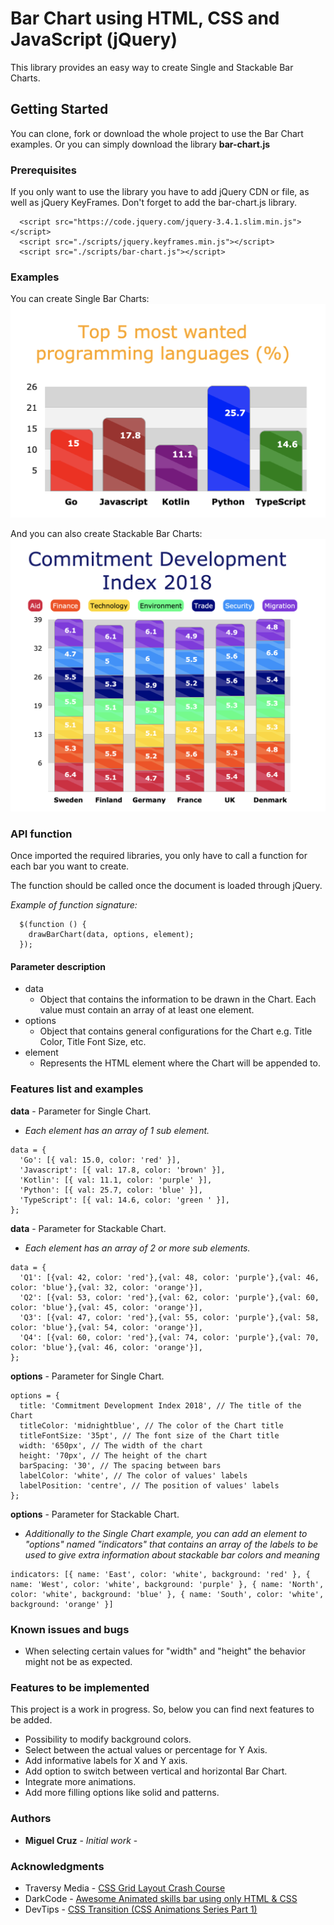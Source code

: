 # Bar Chart using HTML, CSS and JavaScript (jQuery)

This library provides an easy way to create Single and Stackable Bar Charts.

## Getting Started

You can clone, fork or download the whole project to use the Bar Chart examples. Or you can simply download the library **bar-chart.js**

### Prerequisites

If you only want to use the library you have to add jQuery CDN or file, as well as jQuery KeyFrames.
Don't forget to add the bar-chart.js library.

```
  <script src="https://code.jquery.com/jquery-3.4.1.slim.min.js"></script>
  <script src="./scripts/jquery.keyframes.min.js"></script>
  <script src="./scripts/bar-chart.js"></script>
```

### Examples

You can create Single Bar Charts:
![Image of Single Bar Chart](https://raw.githubusercontent.com/jomicm/barChart/master/images/single-bar.png)

And you can also create Stackable Bar Charts:
![Image of Single Bar Chart](https://raw.githubusercontent.com/jomicm/barChart/master/images/stackable-bar.png)

### API function

Once imported the required libraries, you only have to call a function for each bar you want to create.

The function should be called once the document is loaded through jQuery.

*Example of function signature:*
```
  $(function () {
    drawBarChart(data, options, element);
  });
```

#### Parameter description

- data
  - Object that contains the information to be drawn in the Chart. Each value must contain an array of at least one element.
- options
  - Object that contains general configurations for the Chart e.g. Title Color, Title Font Size, etc.
- element
  - Represents the HTML element where the Chart will be appended to.

### Features list and examples

**data** - Parameter for Single Chart. 
- *Each element has an array of 1 sub element.*
```
data = {
  'Go': [{ val: 15.0, color: 'red' }],
  'Javascript': [{ val: 17.8, color: 'brown' }],
  'Kotlin': [{ val: 11.1, color: 'purple' }],
  'Python': [{ val: 25.7, color: 'blue' }],
  'TypeScript': [{ val: 14.6, color: 'green ' }],
};
```
**data** - Parameter for Stackable Chart. 
- *Each element has an array of 2 or more sub elements.*
```
data = {
  'Q1': [{val: 42, color: 'red'},{val: 48, color: 'purple'},{val: 46, color: 'blue'},{val: 32, color: 'orange'}],
  'Q2': [{val: 53, color: 'red'},{val: 62, color: 'purple'},{val: 60, color: 'blue'},{val: 45, color: 'orange'}],
  'Q3': [{val: 47, color: 'red'},{val: 55, color: 'purple'},{val: 58, color: 'blue'},{val: 54, color: 'orange'}],
  'Q4': [{val: 60, color: 'red'},{val: 74, color: 'purple'},{val: 70, color: 'blue'},{val: 46, color: 'orange'}],
};
```

**options** - Parameter for Single Chart.
```
options = {
  title: 'Commitment Development Index 2018', // The title of the Chart
  titleColor: 'midnightblue', // The color of the Chart title
  titleFontSize: '35pt', // The font size of the Chart title
  width: '650px', // The width of the chart
  height: '70px', // The height of the chart
  barSpacing: '30', // The spacing between bars
  labelColor: 'white', // The color of values' labels
  labelPosition: 'centre', // The position of values' labels
};
```
**options** - Parameter for Stackable Chart. 
- *Additionally to the Single Chart example, you can add an element to "options" named "indicators" that contains an array of the labels to be used to give extra information about stackable bar colors and meaning*
```
indicators: [{ name: 'East', color: 'white', background: 'red' }, { name: 'West', color: 'white', background: 'purple' }, { name: 'North', color: 'white', background: 'blue' }, { name: 'South', color: 'white', background: 'orange' }]
```

### Known issues and bugs

* When selecting certain values for "width" and "height" the behavior might not be as expected.

### Features to be implemented

This project is a work in progress. So, below you can find next features to be added.
* Possibility to modify background colors.
* Select between the actual values or percentage for Y Axis.
* Add informative labels for X and Y axis.
* Add option to switch between vertical and horizontal Bar Chart.
* Integrate more animations.
* Add more filling options like solid and patterns.

### Authors

* **Miguel Cruz** - *Initial work* -

### Acknowledgments

* Traversy Media - [CSS Grid Layout Crash Course](https://www.youtube.com/watch?v=jV8B24rSN5o)
* DarkCode - [Awesome Animated skills bar using only HTML & CSS](https://youtu.be/3l4TQyYgOg4)
* DevTips - [CSS Transition (CSS Animations Series Part 1)](https://youtu.be/8kK-cA99SA0)
